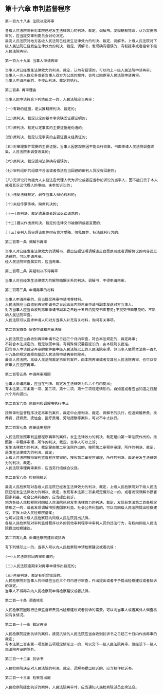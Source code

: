 ## 第十六章 审判监督程序

    第一百九十八条 法院决定再审
    
    各级人民法院院长对本院已经发生法律效力的判决、裁定、调解书，发现确有错误，认为需要再审的，应当提交审判委员会讨论决定。
    最高人民法院对地方各级人民法院已经发生法律效力的判决、裁定、调解书，上级人民法院对下级人民法院已经发生法律效力的判决、裁定、调解书，发现确有错误的，有权提审或者指令下级人民法院再审。
    
    第一百九十九条 当事人申请再审
    
    当事人对已经发生法律效力的判决、裁定，认为有错误的，可以向上一级人民法院申请再审;
    当事人一方人数众多或者当事人双方为公民的案件，也可以向原审人民法院申请再审。
    当事人申请再审的，不停止判决、裁定的执行。
    
    第二百条 再审理由
    
    当事人的申请符合下列情形之一的，人民法院应当再审：
    
    (一)有新的证据，足以推翻原判决、裁定的;
    
    (二)原判决、裁定认定的基本事实缺乏证据证明的;
    
    (三)原判决、裁定认定事实的主要证据是伪造的;
    
    (四)原判决、裁定认定事实的主要证据未经质证的;
    
    (五)对审理案件需要的主要证据，当事人因客观原因不能自行收集，书面申请人民法院调查收集，人民法院未调查收集的;
    
    (六)原判决、裁定适用法律确有错误的;
    
    (七)审判组织的组成不合法或者依法应当回避的审判人员没有回避的;
    
    (八)无诉讼行为能力人未经法定代理人代为诉讼或者应当参加诉讼的当事人，因不能归责于本人或者其诉讼代理人的事由，未参加诉讼的;
    
    (九)违反法律规定，剥夺当事人辩论权利的;
    
    (十)未经传票传唤，缺席判决的;
    
    (十一)原判决、裁定遗漏或者超出诉讼请求的;
    
    (十二)据以作出原判决、裁定的法律文书被撤销或者变更的;
    
    (十三)审判人员审理该案件时有贪污受贿，徇私舞弊，枉法裁判行为的。
    
    第二百零一条 调解书再审
    
    当事人对已经发生法律效力的调解书，提出证据证明调解违反自愿原则或者调解协议的内容违反法律的，可以申请再审。
    经人民法院审查属实的，应当再审。
    
    第二百零二条 离婚判决不得再审
    
    当事人对已经发生法律效力的解除婚姻关系的判决、调解书，不得申请再审。
    
    第二百零三条 申请再审的材料
    
    当事人申请再审的，应当提交再审申请书等材料。
    人民法院应当自收到再审申请书之日起五日内将再审申请书副本发送对方当事人。
    对方当事人应当自收到再审申请书副本之日起十五日内提交书面意见;不提交书面意见的，不影响人民法院审查。
    人民法院可以要求申请人和对方当事人补充有关材料，询问有关事项。
    
    第二百零四条 审查申请和再审法庭
    
    人民法院应当自收到再审申请书之日起三个月内审查，符合本法规定的，裁定再审;
    不符合本法规定的，裁定驳回申请。有特殊情况需要延长的，由本院院长批准。
    因当事人申请裁定再审的案件由中级人民法院以上的人民法院审理，但当事人依照本法第一百九十九条的规定选择向基层人民法院申请再审的除外。
    最高人民法院、高级人民法院裁定再审的案件，由本院再审或者交其他人民法院再审，也可以交原审人民法院再审。
    
    第二百零五条 申请再审期限
    
    当事人申请再审，应当在判决、裁定发生法律效力后六个月内提出;
    有本法第二百条第一项、第三项、第十二项、第十三项规定情形的，自知道或者应当知道之日起六个月内提出。
    
    第二百零六条 原裁判和调解书执行中止
    
    按照审判监督程序决定再审的案件，裁定中止原判决、裁定、调解书的执行，但追索赡养费、扶养费、抚育费、抚恤金、医疗费用、劳动报酬等案件，可以不中止执行。
    
    第二百零七条 再审适用程序
    
    人民法院按照审判监督程序再审的案件，发生法律效力的判决、裁定是由第一审法院作出的，按照第一审程序审理，所作的判决、裁定，当事人可以上诉;
    发生法律效力的判决、裁定是由第二审法院作出的，按照第二审程序审理，所作的判决、裁定，是发生法律效力的判决、裁定;
    上级人民法院按照审判监督程序提审的，按照第二审程序审理，所作的判决、裁定是发生法律效力的判决、裁定。
    人民法院审理再审案件，应当另行组成合议庭。
    
    第二百零八条 检察院抗诉
    
    最高人民检察院对各级人民法院已经发生法律效力的判决、裁定，上级人民检察院对下级人民法院已经发生法律效力的判决、裁定，发现有本法第二百条规定情形之一的，或者发现调解书损害国家利益、社会公共利益的，应当提出抗诉。
    地方各级人民检察院对同级人民法院已经发生法律效力的判决、裁定，发现有本法第二百条规定情形之一的，或者发现调解书损害国家利益、社会公共利益的，可以向同级人民法院提出检察建议，并报上级人民检察院备案;
    也可以提请上级人民检察院向同级人民法院提出抗诉。
    各级人民检察院对审判监督程序以外的其他审判程序中审判人员的违法行为，有权向同级人民法院提出检察建议。
    
    第二百零九条 申请检察院建议或抗诉
    
    有下列情形之一的，当事人可以向人民检察院申请检察建议或者抗诉：
    
    (一)人民法院驳回再审申请的;
    
    (二)人民法院逾期未对再审申请作出裁定的;
    
    (三)再审判决、裁定有明显错误的。
    人民检察院对当事人的申请应当在三个月内进行审查，作出提出或者不予提出检察建议或者抗诉的决定。
    当事人不得再次向人民检察院申请检察建议或者抗诉。
    
    第二百一十条 调查核实
    
    人民检察院因履行法律监督职责提出检察建议或者抗诉的需要，可以向当事人或者案外人调查核实有关情况。
    
    第二百一十一条 裁定再审
    
    人民检察院提出抗诉的案件，接受抗诉的人民法院应当自收到抗诉书之日起三十日内作出再审的裁定;
    有本法第二百条第一项至第五项规定情形之一的，可以交下一级人民法院再审，但经该下一级人民法院再审的除外。
    
    第二百一十二条 抗诉书
    
    人民检察院决定对人民法院的判决、裁定、调解书提出抗诉的，应当制作抗诉书。
    
    第二百一十三条 检察官出庭
    
    人民检察院提出抗诉的案件，人民法院再审时，应当通知人民检察院派员出席法庭。
